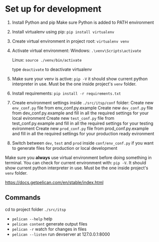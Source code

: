 Set up for development
=======

1. Install Python and pip
    Make sure Python is added to PATH environment

2. Install virtualenv using pip:
    `pip install virtualenv`

3. Create virtual environment in project root:
    `virtualenv venv`

4. Activate virtual environment:
    Windows:
    `.\venv\Scripts\activate`

    Linux:
    `source ./venv/bin/activate`

    type `deactivate` to deactivate virtualenv

5. Make sure your venv is active:
    `pip -V` it should show current python interpreter in use. Must be the one inside project's `venv` folder.

6. Install requirements:
    `pip install -r requirements.txt`

7. Create environment settings inside `./src/itsp/conf` folder:
    Create new `env_conf.py` file from env_conf.py.example
    Create new `dev_conf.py` file from dev_conf.py.example and fill in all the required settings for your local evironment
    Create new `test_conf.py` file from test_conf.py.example and fill in all the required settings for your testing evironment
    Create new `prod_conf.py` file from prod_conf.py.example and fill in all the required settings for your production ready evironment

8. Switch between `dev`, `test` and `prod` inside `conf/env_conf.py` if you want to generate files for production or local development

Make sure you **always** use virtual environment before doing something in terminal.
You can check for current environment with: `pip -V`. It should show current python interpreter in use. Must be the one inside project's `venv` folder.

https://docs.getpelican.com/en/stable/index.html

Commands
------

cd to project folder `./src/itsp`

- `pelican --help`      help
- `pelican content`     generate output files
- `pelican -r`          watch for changes in files
- `pelican --listen`    run devserver at 127.0.0.1:8000
